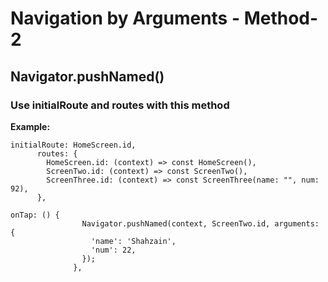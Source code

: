 # Navigation by Arguments - Method-2

## Navigator.pushNamed()
### Use initialRoute and routes with this method
<b>Example:</b>

```
initialRoute: HomeScreen.id,
      routes: {
        HomeScreen.id: (context) => const HomeScreen(),
        ScreenTwo.id: (context) => const ScreenTwo(),
        ScreenThree.id: (context) => const ScreenThree(name: "", num: 92),
      },
```

```
onTap: () {
                Navigator.pushNamed(context, ScreenTwo.id, arguments: {
                  'name': 'Shahzain',
                  'num': 22,
                });
              },
```
